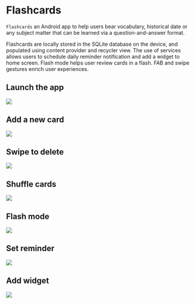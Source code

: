 # Flashcards
`Flashcards` an Android app to help users bear vocabulary, historical date or any subject matter that can be learned via a question-and-answer format.

Flashcards are locally stored in the SQLite database on the device, and populated using content provider and recycler view. The use of services allows users to schedule daily reminder notification and add a widget to home screen. Flash mode helps user review cards in a flash. FAB and swipe gestures enrich user experiences. 

## Launch the app
![](img/1.gif)

## Add a new card
![](img/2.gif)

## Swipe to delete
![](img/3.gif)

## Shuffle cards
![](img/4.gif)

## Flash mode
![](img/5.gif)

## Set reminder
![](img/6.gif)

## Add widget
![](img/7.gif)
